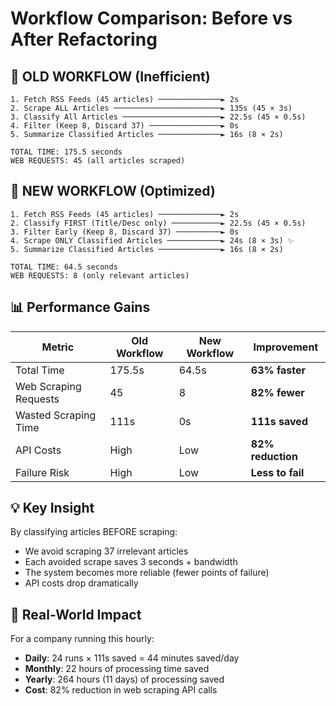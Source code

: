 # Workflow Comparison: Before vs After Refactoring

## 🐌 OLD WORKFLOW (Inefficient)
```
1. Fetch RSS Feeds (45 articles) ──────────────► 2s
2. Scrape ALL Articles ────────────────────────► 135s (45 × 3s)
3. Classify All Articles ──────────────────────► 22.5s (45 × 0.5s)
4. Filter (Keep 8, Discard 37) ────────────────► 0s
5. Summarize Classified Articles ──────────────► 16s (8 × 2s)

TOTAL TIME: 175.5 seconds
WEB REQUESTS: 45 (all articles scraped)
```

## 🚀 NEW WORKFLOW (Optimized)
```
1. Fetch RSS Feeds (45 articles) ──────────────► 2s
2. Classify FIRST (Title/Desc only) ───────────► 22.5s (45 × 0.5s)
3. Filter Early (Keep 8, Discard 37) ──────────► 0s
4. Scrape ONLY Classified Articles ────────────► 24s (8 × 3s) ✨
5. Summarize Classified Articles ──────────────► 16s (8 × 2s)

TOTAL TIME: 64.5 seconds
WEB REQUESTS: 8 (only relevant articles)
```

## 📊 Performance Gains

| Metric | Old Workflow | New Workflow | Improvement |
|--------|--------------|--------------|-------------|
| Total Time | 175.5s | 64.5s | **63% faster** |
| Web Scraping Requests | 45 | 8 | **82% fewer** |
| Wasted Scraping Time | 111s | 0s | **111s saved** |
| API Costs | High | Low | **82% reduction** |
| Failure Risk | High | Low | **Less to fail** |

## 💡 Key Insight

By classifying articles BEFORE scraping:
- We avoid scraping 37 irrelevant articles
- Each avoided scrape saves 3 seconds + bandwidth
- The system becomes more reliable (fewer points of failure)
- API costs drop dramatically

## 🎯 Real-World Impact

For a company running this hourly:
- **Daily**: 24 runs × 111s saved = 44 minutes saved/day
- **Monthly**: 22 hours of processing time saved
- **Yearly**: 264 hours (11 days) of processing saved
- **Cost**: 82% reduction in web scraping API calls